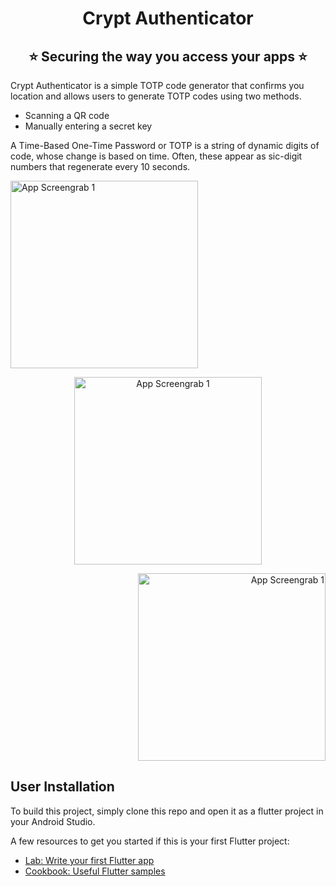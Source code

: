 <h1 align="center" style="border-bottom: none">
    <b>
        Crypt Authenticator<br>
    </b>
</h1>
<h2 align="center" style="border-bottom: none">
    ⭐️  Securing the way you access your apps  ⭐️ <br>
    </h2>



Crypt Authenticator is a simple TOTP code generator that confirms you location and allows users to generate TOTP codes using two methods. 

<ul>
    <li>Scanning a QR code</li>
    <li>Manually entering a secret key</li>
</ul>

A Time-Based One-Time Password or TOTP is a string of dynamic digits of code, whose change is based on time. Often, these appear as sic-digit numbers that regenerate every 10 seconds.

<div>
<p align="left">
<img src="https://user-images.githubusercontent.com/14253061/194707488-db707011-974b-4783-b979-1ab84636de32.jpeg" alt="App Screengrab 1" width="300px" /></p>
<p align="center">
<img src="https://user-images.githubusercontent.com/14253061/194707488-db707011-974b-4783-b979-1ab84636de32.jpeg" alt="App Screengrab 1" width="300px" /></p>
<p align="right">
<img src="https://user-images.githubusercontent.com/14253061/194707488-db707011-974b-4783-b979-1ab84636de32.jpeg" alt="App Screengrab 1" width="300px"/></p>
</div>


## User Installation

To build this project, simply clone this repo and open it as a flutter project in your Android Studio.



A few resources to get you started if this is your first Flutter project:

- [Lab: Write your first Flutter app](https://docs.flutter.dev/get-started/codelab)
- [Cookbook: Useful Flutter samples](https://docs.flutter.dev/cookbook)

